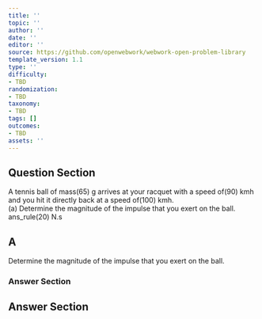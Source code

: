 ```yaml
---
title: ''
topic: ''
author: ''
date: ''
editor: ''
source: https://github.com/openwebwork/webwork-open-problem-library
template_version: 1.1
type: ''
difficulty:
- TBD
randomization:
- TBD
taxonomy:
- TBD
tags: []
outcomes:
- TBD
assets: ''
---
```


## Question Section 

 
A tennis ball of mass(65) g arrives at your racquet with a speed of(90) kmh and you hit it directly back at a speed of(100) kmh.  
(a) Determine the magnitude of the impulse that you exert on the ball.  
 ans_rule(20) N.s

## A
Determine the magnitude of the impulse that you exert on the ball.  
### Answer Section


## Answer Section

